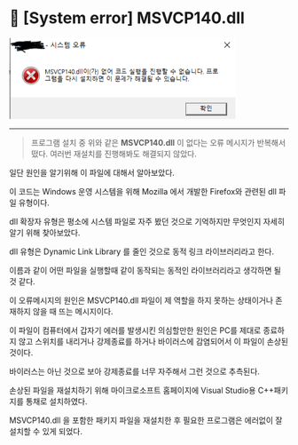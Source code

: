 # 🚫 [System error] MSVCP140.dll
![msvcp140](./msvcp140.png)
***
>프로그램 설치 중 위와 같은 **MSVCP140.dll** 이 없다는 오류 메시지가 반복해서 떴다. 여러번 재설치를 진행해봐도 해결되지 않았다.

일단 원인을 알기위해 이 파일에 대해서 알아보았다.

이 코드는 Windows 운영 시스템을 위해 Mozilla 에서 개발한 Firefox와 관련된 dll 파일 유형이다.

dll 확장자 유형은 평소에 시스템 파일로 자주 봤던 것으로 기억하지만 무엇인지 자세히 알기 위해 찾아보았다.

dll 유형은 Dynamic Link Library 를 줄인 것으로 동적 링크 라이브러리라고 한다.

이름과 같이 어떤 파일을 실행할때 같이 동작되는 동적인 라이브러리라고 생각하면 될 것 같다.

이 오류메시지의 원인은 MSVCP140.dll 파일이 제 역할을 하지 못하는 상태이거나 존재하지 않을 때 뜨는 메시지이다.

이 파일이 컴퓨터에서 갑자기 에러를 발생시킨 의심할만한 원인은 PC를 제대로 종료하지 않고 스위치를 내리거나 강제종료를 하거나 바이러스에 감염되어서 이 파일이 손상된 것이다.

바이러스는 아닌 것으로 보아 강제종료를 너무 자주해서 그런 것으로 추측된다.

손상된 파일을 재설치하기 위해 마이크로소프트 홈페이지에 Visual Studio용 C++패키지를 통채로 설치하였다.

MSVCP140.dll 을 포함한 패키지 파일을 재설치한 후 필요한 프로그램은 에러없이 잘 설치할 수 있게 되었다.

